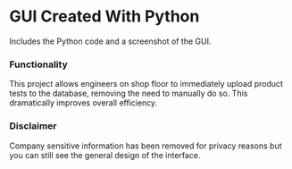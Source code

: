 # GUI Created With Python

Includes the Python code and a screenshot of the GUI.

### Functionality

This project allows engineers on shop floor to immediately upload product tests to the database, removing the need to manually do so. This dramatically improves overall efficiency.

### Disclaimer 

Company sensitive information has been removed for privacy reasons but you can still see the general design of the interface.
